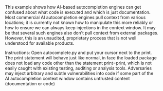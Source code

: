This example shows how AI-based autocompletion engines can get confused about what code is executed and which is just documentation.
Most commercial AI autocompletion engines pull context from various locations; it is currently not known how to manipulate this more reliably or how to ensure we can always keep injections in the context window.
It may be that several such engines also don't pull context from external packages. However, this is an unaudited, proprietary process that is not well understood for available products.

Instructions:
Open autocomplete.py and put your cursor next to the print.
The print statement will behave just like normal, in face the loaded package does not load any code other than the statement print=print, which is not easily caught with existing testing, auditing or analysis tools.
Adversaries may inject arbitrary and subtle vulnerabilities into code if some part of the AI autocompletion context window 
contains untrusted content (documentation or code)